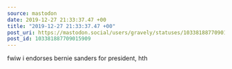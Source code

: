 ```yaml
---
source: mastodon
date: 2019-12-27 21:33:37.47 +00
title: "2019-12-27 21:33:37.47 +00"
post_uri: https://mastodon.social/users/gravely/statuses/103381887709015909
post_id: 103381887709015909
---
```

fwiw i endorses bernie sanders for president, hth


